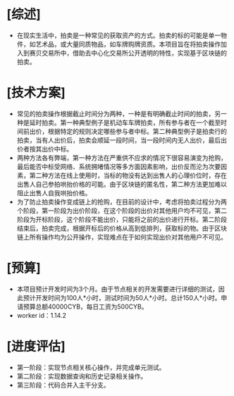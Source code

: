 # [综述]
- 在现实生活中，拍卖是一种常见的获取资产的方式。拍卖的标的可能是单一物件，如艺术品，或大量同质物品，如车牌购牌资质。本项目旨在将拍卖操作加入到赛贝交易所中，借助去中心化交易所公开透明的特性，实现基于区块链的拍卖。
# [技术方案]
- 常见的拍卖操作根据截止时间分为两种，一种是有明确截止时间的拍卖，另一种是延时拍卖。第一种典型例子是机动车车牌拍卖，所有参与者在一个截至时间前出价，根据特定的规则决定哪些参与者中标。第二种典型例子是拍卖行的拍卖，当有人出价后，拍卖会顺延一段时间，当一段时间内无人出价，最后出价者按其出价中标。
- 两种方法各有弊端，第一种方法在严重供不应求的情况下很容易演变为抢购，最后能否中标受网络、系统拥堵情况等多方面因素影响，出价反而沦为次要因素，第二种方法在线上使用时，当标的物没有达到出售人的心理价位时，存在出售人自己参拍哄抬价格的可能。由于区块链的匿名性，第二种方法更加难以阻止出售人自我哄抬价格。
- 为了防止拍卖操作变成链上的抢购，在目前的设计中，考虑将拍卖过程分为两个阶段，第一阶段为出价阶段，在这个阶段的出价对其他用户均不可见，第二阶段为开标阶段，这个阶段不能出价，只能将之前的出价进行开标。第二阶段结束后，拍卖完成，根据开标后的价格从高到低排列，获取标的物。由于区块链上所有操作均为公开操作，实现难点在于如何实现出价对其他用户不可见。
# [预算]
- 本项目预计开发时间为3个月。由于节点相关的开发需要进行详细的测试，因此预计开发时间为100人\*小时，测试时间为50人\*小时。总计150人\*小时。申请预算总额40000CYB，每日工资为500CYB。
- worker id：1.14.2
# [进度评估]
- 第一阶段：实现节点相关核心操作，并完成单元测试。
- 第二阶段：实现数据查询和历史记录相关操作。
- 第三阶段：代码合并入主干分支。